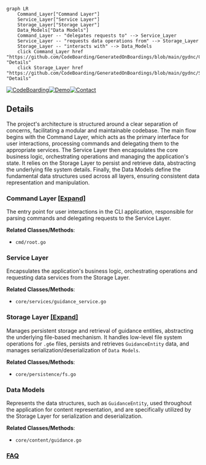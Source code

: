 ```mermaid
graph LR
    Command_Layer["Command Layer"]
    Service_Layer["Service Layer"]
    Storage_Layer["Storage Layer"]
    Data_Models["Data Models"]
    Command_Layer -- "delegates requests to" --> Service_Layer
    Service_Layer -- "requests data operations from" --> Storage_Layer
    Storage_Layer -- "interacts with" --> Data_Models
    click Command_Layer href "https://github.com/CodeBoarding/GeneratedOnBoardings/blob/main/gydnc/Command_Layer.md" "Details"
    click Storage_Layer href "https://github.com/CodeBoarding/GeneratedOnBoardings/blob/main/gydnc/Storage_Layer.md" "Details"
```

[![CodeBoarding](https://img.shields.io/badge/Generated%20by-CodeBoarding-9cf?style=flat-square)](https://github.com/CodeBoarding/GeneratedOnBoardings)[![Demo](https://img.shields.io/badge/Try%20our-Demo-blue?style=flat-square)](https://www.codeboarding.org/demo)[![Contact](https://img.shields.io/badge/Contact%20us%20-%20contact@codeboarding.org-lightgrey?style=flat-square)](mailto:contact@codeboarding.org)

## Details

The project's architecture is structured around a clear separation of concerns, facilitating a modular and maintainable codebase. The main flow begins with the Command Layer, which acts as the primary interface for user interactions, processing commands and delegating them to the appropriate services. The Service Layer then encapsulates the core business logic, orchestrating operations and managing the application's state. It relies on the Storage Layer to persist and retrieve data, abstracting the underlying file system details. Finally, the Data Models define the fundamental data structures used across all layers, ensuring consistent data representation and manipulation.

### Command Layer [[Expand]](./Command_Layer.md)
The entry point for user interactions in the CLI application, responsible for parsing commands and delegating requests to the Service Layer.


**Related Classes/Methods**:

- `cmd/root.go`


### Service Layer
Encapsulates the application's business logic, orchestrating operations and requesting data services from the Storage Layer.


**Related Classes/Methods**:

- `core/services/guidance_service.go`


### Storage Layer [[Expand]](./Storage_Layer.md)
Manages persistent storage and retrieval of guidance entities, abstracting the underlying file-based mechanism. It handles low-level file system operations for `.g6e` files, persists and retrieves `GuidanceEntity` data, and manages serialization/deserialization of `Data Models`.


**Related Classes/Methods**:

- `core/persistence/fs.go`


### Data Models
Represents the data structures, such as `GuidanceEntity`, used throughout the application for content representation, and are specifically utilized by the Storage Layer for serialization and deserialization.


**Related Classes/Methods**:

- `core/content/guidance.go`




### [FAQ](https://github.com/CodeBoarding/GeneratedOnBoardings/tree/main?tab=readme-ov-file#faq)